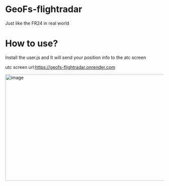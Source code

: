 # GeoFs-flightradar
Just like the FR24 in real world
# How to use?
Install the user.js and It will send your position info to the atc screen

utc screen url:https://geofs-flightradar.onrender.com

<img width="614" height="339" alt="image" src="https://github.com/user-attachments/assets/30766924-7c7f-49b8-907e-8e2c598e1416" />
